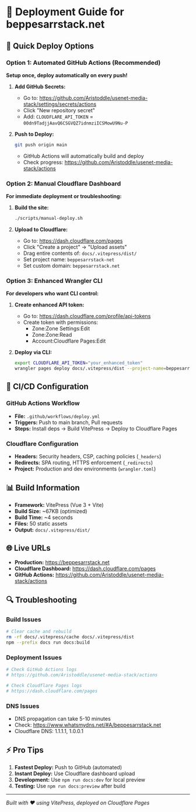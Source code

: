 # 🚀 Deployment Guide for beppesarrstack.net

## 🎯 Quick Deploy Options

### Option 1: Automated GitHub Actions (Recommended)

**Setup once, deploy automatically on every push!**

1. **Add GitHub Secrets:**
   - Go to: https://github.com/Aristoddle/usenet-media-stack/settings/secrets/actions
   - Click "New repository secret"
   - Add: `CLOUDFLARE_API_TOKEN` = `00dn9TadjjAavQ6CSGVQZ7idnmziICSMowU9Nu-P`

2. **Push to Deploy:**
   ```bash
   git push origin main
   ```
   - GitHub Actions will automatically build and deploy
   - Check progress: https://github.com/Aristoddle/usenet-media-stack/actions

### Option 2: Manual Cloudflare Dashboard

**For immediate deployment or troubleshooting:**

1. **Build the site:**
   ```bash
   ./scripts/manual-deploy.sh
   ```

2. **Upload to Cloudflare:**
   - Go to: https://dash.cloudflare.com/pages
   - Click "Create a project" → "Upload assets"
   - Drag entire contents of: `docs/.vitepress/dist/`
   - Set project name: `beppesarrstack-net`
   - Set custom domain: `beppesarrstack.net`

### Option 3: Enhanced Wrangler CLI

**For developers who want CLI control:**

1. **Create enhanced API token:**
   - Go to: https://dash.cloudflare.com/profile/api-tokens
   - Create token with permissions:
     - Zone:Zone Settings:Edit
     - Zone:Zone:Read  
     - Account:Cloudflare Pages:Edit

2. **Deploy via CLI:**
   ```bash
   export CLOUDFLARE_API_TOKEN="your_enhanced_token"
   wrangler pages deploy docs/.vitepress/dist --project-name=beppesarrstack-net
   ```

## 🔧 CI/CD Configuration

### GitHub Actions Workflow
- **File:** `.github/workflows/deploy.yml`
- **Triggers:** Push to main branch, Pull requests
- **Steps:** Install deps → Build VitePress → Deploy to Cloudflare Pages

### Cloudflare Configuration
- **Headers:** Security headers, CSP, caching policies (`_headers`)
- **Redirects:** SPA routing, HTTPS enforcement (`_redirects`)
- **Project:** Production and dev environments (`wrangler.toml`)

## 📊 Build Information

- **Framework:** VitePress (Vue 3 + Vite)
- **Build Size:** ~67KB (optimized)
- **Build Time:** ~4 seconds
- **Files:** 50 static assets
- **Output:** `docs/.vitepress/dist/`

## 🌐 Live URLs

- **Production:** https://beppesarrstack.net
- **Cloudflare Dashboard:** https://dash.cloudflare.com/pages
- **GitHub Actions:** https://github.com/Aristoddle/usenet-media-stack/actions

## 🔍 Troubleshooting

### Build Issues
```bash
# Clear cache and rebuild
rm -rf docs/.vitepress/cache docs/.vitepress/dist
npm --prefix docs run docs:build
```

### Deployment Issues
```bash
# Check GitHub Actions logs
# https://github.com/Aristoddle/usenet-media-stack/actions

# Check Cloudflare Pages logs
# https://dash.cloudflare.com/pages
```

### DNS Issues
- DNS propagation can take 5-10 minutes
- Check: https://www.whatsmydns.net/#A/beppesarrstack.net
- Cloudflare DNS: 1.1.1.1, 1.0.0.1

## ⚡ Pro Tips

1. **Fastest Deploy:** Push to GitHub (automated)
2. **Instant Deploy:** Use Cloudflare dashboard upload
3. **Development:** Use `npm run docs:dev` for local preview
4. **Testing:** Use `npm run docs:preview` after build

---

*Built with ❤️ using VitePress, deployed on Cloudflare Pages*